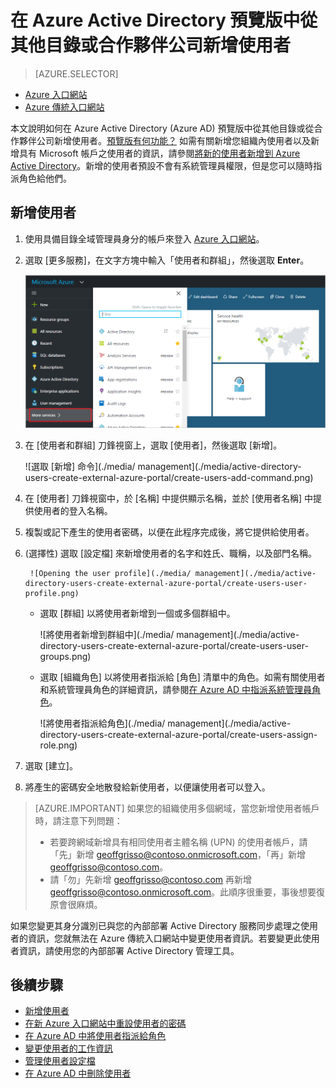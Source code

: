 <properties
	pageTitle="在 Azure Active Directory 預覽版中從其他目錄或合作夥伴公司新增使用者 | Microsoft Azure"
	description="說明如何在 Azure Active Directory 中新增使用者或變更使用者資訊，包括外部使用者和來賓使用者。"
	services="active-directory"
	documentationCenter=""
	authors="curtand"
	manager="femila"
	editor=""/>

<tags
	ms.service="active-directory"
	ms.workload="identity"
	ms.tgt_pltfrm="na"
	ms.devlang="na"
	ms.topic="article"
	ms.date="09/12/2016"
	ms.author="curtand"/>

# 在 Azure Active Directory 預覽版中從其他目錄或合作夥伴公司新增使用者

> [AZURE.SELECTOR]
- [Azure 入口網站](active-directory-users-create-external-azure-portal.md)
- [Azure 傳統入口網站](active-directory-create-users-external.md)

本文說明如何在 Azure Active Directory (Azure AD) 預覽版中從其他目錄或從合作夥伴公司新增使用者。[預覽版有何功能？](active-directory-preview-explainer.md) 如需有關新增您組織內使用者以及新增具有 Microsoft 帳戶之使用者的資訊，請參閱[將新的使用者新增到 Azure Active Directory](active-directory-users-create-azure-portal.md)。新增的使用者預設不會有系統管理員權限，但是您可以隨時指派角色給他們。

## 新增使用者

1.  使用具備目錄全域管理員身分的帳戶來登入 [Azure 入口網站](https://portal.azure.com)。

2.  選取 [更多服務]，在文字方塊中輸入「使用者和群組」，然後選取 **Enter**。

    ![開啟使用者管理](./media/active-directory-users-create-external-azure-portal/create-users-user-management.png)

3.  在 [使用者和群組] 刀鋒視窗上，選取 [使用者]，然後選取 [新增]。

    ![選取 [新增] 命令](./media/ management](./media/active-directory-users-create-external-azure-portal/create-users-add-command.png)

4. 在 [使用者] 刀鋒視窗中，於 [名稱] 中提供顯示名稱，並於 [使用者名稱] 中提供使用者的登入名稱。

5. 複製或記下產生的使用者密碼，以便在此程序完成後，將它提供給使用者。

6. (選擇性) 選取 [設定檔] 來新增使用者的名字和姓氏、職稱，以及部門名稱。

		![Opening the user profile](./media/ management](./media/active-directory-users-create-external-azure-portal/create-users-user-profile.png)

	- 選取 [群組] 以將使用者新增到一個或多個群組中。

		![將使用者新增到群組中](./media/ management](./media/active-directory-users-create-external-azure-portal/create-users-user-groups.png)

	- 選取 [組織角色] 以將使用者指派給 [角色] 清單中的角色。如需有關使用者和系統管理員角色的詳細資訊，請參閱[在 Azure AD 中指派系統管理員角色](active-directory-assign-admin-roles.md)。

		![將使用者指派給角色](./media/ management](./media/active-directory-users-create-external-azure-portal/create-users-assign-role.png)

7. 選取 [建立]。

8. 將產生的密碼安全地散發給新使用者，以便讓使用者可以登入。

> [AZURE.IMPORTANT] 如果您的組織使用多個網域，當您新增使用者帳戶時，請注意下列問題：
>
> - 若要跨網域新增具有相同使用者主體名稱 (UPN) 的使用者帳戶，請「先」新增 geoffgrisso@contoso.onmicrosoft.com，「再」新增 geoffgrisso@contoso.com。
> - 請「勿」先新增 geoffgrisso@contoso.com 再新增 geoffgrisso@contoso.onmicrosoft.com。此順序很重要，事後想要復原會很麻煩。

如果您變更其身分識別已與您的內部部署 Active Directory 服務同步處理之使用者的資訊，您就無法在 Azure 傳統入口網站中變更使用者資訊。若要變更此使用者資訊，請使用您的內部部署 Active Directory 管理工具。


## 後續步驟

- [新增使用者](active-directory-users-create-azure-portal.md)
- [在新 Azure 入口網站中重設使用者的密碼](active-directory-users-reset-password-azure-portal.md)
- [在 Azure AD 中將使用者指派給角色](active-directory-users-assign-role-azure-portal.md)
- [變更使用者的工作資訊](active-directory-users-work-info-azure-portal.md)
- [管理使用者設定檔](active-directory-users-profile-azure-portal.md)
- [在 Azure AD 中刪除使用者](active-directory-users-delete-user-azure-portal.md)

<!---HONumber=AcomDC_0914_2016-->